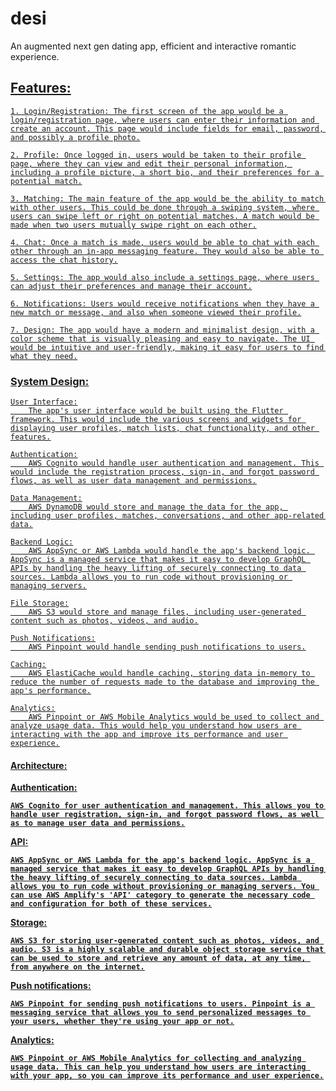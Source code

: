 # desi

An augmented next gen dating app, efficient and interactive romantic experience.

## <u>Features:

    1. Login/Registration: The first screen of the app would be a login/registration page, where users can enter their information and create an account. This page would include fields for email, password, and possibly a profile photo.

    2. Profile: Once logged in, users would be taken to their profile page, where they can view and edit their personal information, including a profile picture, a short bio, and their preferences for a potential match.

    3. Matching: The main feature of the app would be the ability to match with other users. This could be done through a swiping system, where users can swipe left or right on potential matches. A match would be made when two users mutually swipe right on each other.

    4. Chat: Once a match is made, users would be able to chat with each other through an in-app messaging feature. They would also be able to access the chat history.

    5. Settings: The app would also include a settings page, where users can adjust their preferences and manage their account.

    6. Notifications: Users would receive notifications when they have a new match or message, and also when someone viewed their profile.

    7. Design: The app would have a modern and minimalist design, with a color scheme that is visually pleasing and easy to navigate. The UI would be intuitive and user-friendly, making it easy for users to find what they need.
### <u>System Design:

    User Interface:
        The app's user interface would be built using the Flutter framework. This would include the various screens and widgets for displaying user profiles, match lists, chat functionality, and other features.

    Authentication:
        AWS Cognito would handle user authentication and management. This would include the registration process, sign-in, and forgot password flows, as well as user data management and permissions.

    Data Management:
        AWS DynamoDB would store and manage the data for the app, including user profiles, matches, conversations, and other app-related data.

    Backend Logic:
        AWS AppSync or AWS Lambda would handle the app's backend logic. AppSync is a managed service that makes it easy to develop GraphQL APIs by handling the heavy lifting of securely connecting to data sources. Lambda allows you to run code without provisioning or managing servers.

    File Storage:
        AWS S3 would store and manage files, including user-generated content such as photos, videos, and audio.

    Push Notifications:
        AWS Pinpoint would handle sending push notifications to users.

    Caching:
        AWS ElastiCache would handle caching, storing data in-memory to reduce the number of requests made to the database and improving the app's performance.

    Analytics:
        AWS Pinpoint or AWS Mobile Analytics would be used to collect and analyze usage data. This would help you understand how users are interacting with the app and improve its performance and user experience.
#### <b>Architecture:<b>

Authentication:

    AWS Cognito for user authentication and management. This allows you to handle user registration, sign-in, and forgot password flows, as well as to manage user data and permissions.

API:

    AWS AppSync or AWS Lambda for the app's backend logic. AppSync is a managed service that makes it easy to develop GraphQL APIs by handling the heavy lifting of securely connecting to data sources. Lambda allows you to run code without provisioning or managing servers. You can use AWS Amplify's 'API' category to generate the necessary code and configuration for both of these services.

Storage:

    AWS S3 for storing user-generated content such as photos, videos, and audio. S3 is a highly scalable and durable object storage service that can be used to store and retrieve any amount of data, at any time, from anywhere on the internet.

Push notifications:

    AWS Pinpoint for sending push notifications to users. Pinpoint is a messaging service that allows you to send personalized messages to your users, whether they're using your app or not.

Analytics:

    AWS Pinpoint or AWS Mobile Analytics for collecting and analyzing usage data. This can help you understand how users are interacting with your app, so you can improve its performance and user experience.